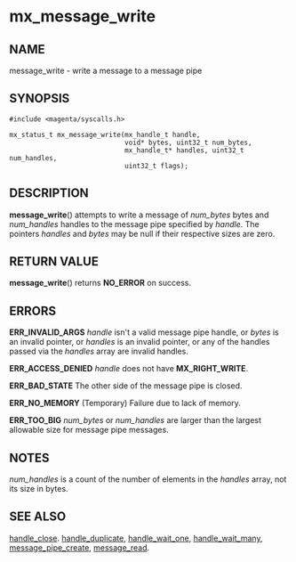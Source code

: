 # mx_message_write

## NAME

message_write - write a message to a message pipe

## SYNOPSIS

```
#include <magenta/syscalls.h>

mx_status_t mx_message_write(mx_handle_t handle,
                             void* bytes, uint32_t num_bytes,
                             mx_handle_t* handles, uint32_t num_handles,
                             uint32_t flags);
```

## DESCRIPTION

**message_write**() attempts to write a message of *num_bytes* 
bytes and *num_handles* handles to the message pipe specified by
*handle*.  The pointers *handles* and *bytes* may be null if their
respective sizes are zero.

## RETURN VALUE

**message_write**() returns **NO_ERROR** on success.

## ERRORS

**ERR_INVALID_ARGS**  *handle* isn't a valid message pipe handle, or
*bytes* is an invalid pointer, or *handles* is an invalid pointer,
or any of the handles passed via the *handles* array are invalid
handles.

**ERR_ACCESS_DENIED**  *handle* does not have **MX_RIGHT_WRITE**.

**ERR_BAD_STATE**  The other side of the message pipe is closed.

**ERR_NO_MEMORY**  (Temporary) Failure due to lack of memory.

**ERR_TOO_BIG**  *num_bytes* or *num_handles* are larger than the
largest allowable size for message pipe messages.

## NOTES

*num_handles* is a count of the number of elements in the *handles*
array, not its size in bytes.

## SEE ALSO

[handle_close](handle_close.md).
[handle_duplicate](handle_duplicate.md),
[handle_wait_one](handle_wait_one),
[handle_wait_many](handle_wait_many.md),
[message_pipe_create](message_pipe_create.md),
[message_read](message_read.md).

